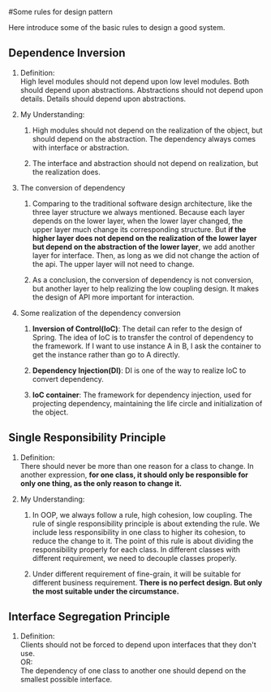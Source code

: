 #Some rules for design pattern

Here introduce some of the basic rules to design a good system.

## Dependence Inversion
1. Definition:  
High level modules should not depend upon low level modules.
Both should depend upon abstractions. Abstractions should not depend upon details. 
Details should depend upon abstractions.

2. My Understanding:  
    1.  High modules should not depend on the realization of the object,
but should depend on the abstraction. The dependency always comes
with interface or abstraction.

    2.  The interface and abstraction should not depend on realization, but the realization does.

3. The conversion of dependency
    1. Comparing to the traditional software design architecture, like the three layer structure we always mentioned.
    Because each layer depends on the lower layer, when the lower layer changed, the upper layer much change its corresponding
    structure. But **if the higher layer does not depend on the realization of the lower layer but depend on the abstraction of the 
    lower layer**, we add another layer for interface. Then, as long as we did not change the action of the api. The upper layer 
    will not need to change.
    
    2. As a conclusion, the conversion of dependency is not conversion, but another layer to help realizing the low coupling design.
    It makes the design of API more important for interaction.
    
4. Some realization of the dependency conversion
    1. **Inversion of Control(IoC)**: The detail can refer to the design of Spring.
    The idea of IoC is to transfer the control of dependency to the framework. If I want to use instance A in B, 
    I ask the container to get the instance rather than go to A directly.
    
    2. **Dependency Injection(DI)**: DI is one of the way to realize IoC to convert dependency.
    
    3. **IoC container**: The framework for dependency injection, used for projecting dependency, maintaining the life circle and initialization of the object.


## Single Responsibility Principle
1. Definition:  
    There should never be more than one reason for a class to change.
    In another expression, **for one class, it should only be responsible for only one thing, as the only
    reason to change it.**
    
2. My Understanding:  
    1. In OOP, we always follow a rule, high cohesion, low coupling. The rule of single responsibility principle is about extending
    the rule. We include less responsibility in one class to higher its cohesion, to reduce the change to it. The point of this rule
    is about dividing the responsibility properly for each class. In different classes with different requirement, we need to decouple
    classes properly.
    
    2. Under different requirement of fine-grain, it will be suitable for different business requirement. 
    **There is no perfect design. But only the most suitable under the circumstance.**
    
## Interface Segregation Principle
1.  Definition:  
    Clients should not be forced to depend upon interfaces that they don't use.  
    OR:  
    The dependency of one class to another one should depend on the smallest possible interface.